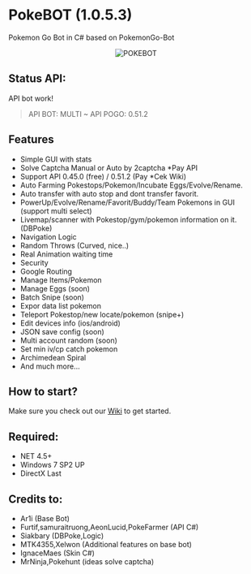 # PokeBOT (1.0.5.3)
Pokemon Go Bot in C# based on PokemonGo-Bot

<p align="center">
  <img src="https://i.imgur.com/lLdRQOd.png" alt="POKEBOT"/>
</p>

Status API:
-------------
API bot work!
> API BOT: MULTI ~ API POGO: 0.51.2

Features
-------------
 - Simple GUI with stats
 - Solve Captcha Manual or Auto by 2captcha *Pay API
 - Support API 0.45.0 (free) / 0.51.2 (Pay *Cek Wiki)
 - Auto Farming Pokestops/Pokemon/Incubate Eggs/Evolve/Rename.
 - Auto transfer with auto stop and dont transfer favorit. 
 - PowerUp/Evolve/Rename/Favorit/Buddy/Team Pokemons in GUI (support multi select)
 - Livemap/scanner with Pokestop/gym/pokemon information on it. (DBPoke)
 - Navigation Logic
 - Random Throws (Curved, nice..)
 - Real Animation waiting time
 - Security
 - Google Routing
 - Manage Items/Pokemon
 - Manage Eggs (soon)
 - Batch Snipe (soon)
 - Expor data list pokemon
 - Teleport Pokestop/new locate/pokemon (snipe+)
 - Edit devices info (ios/android)
 - JSON save config (soon)
 - Multi account random (soon)
 - Set min iv/cp catch pokemon
 - Archimedean Spiral
 - And much more...

How to start?
-------------------
Make sure you check out our [Wiki](https://github.com/akbaryahya/PokeBOT/wiki) to get started.

Required:
-------------------
 - NET 4.5+
 - Windows 7 SP2 UP
 - DirectX Last

Credits to:
-------------------
 - Ar1i (Base Bot)
 - Furtif,samuraitruong,AeonLucid,PokeFarmer (API C#)
 - Siakbary (DBPoke,Logic)
 - MTK4355,Xelwon (Additional features on base bot)
 - IgnaceMaes (Skin C#)
 - MrNinja,Pokehunt (ideas solve captcha)
